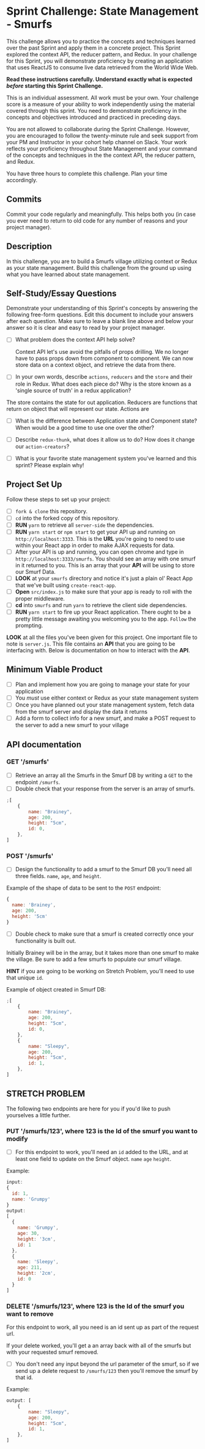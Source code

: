 # Sprint Challenge: State Management - Smurfs

This challenge allows you to practice the concepts and techniques learned over the past Sprint and apply them in a concrete project. This Sprint explored the context API, the reducer pattern, and Redux. In your challenge for this Sprint, you will demonstrate proficiency by creating an application that uses ReactJS to consume live data retrieved from the World Wide Web.

**Read these instructions carefully. Understand exactly what is expected _before_ starting this Sprint Challenge.**

This is an individual assessment. All work must be your own. Your challenge score is a measure of your ability to work independently using the material covered through this sprint. You need to demonstrate proficiency in the concepts and objectives introduced and practiced in preceding days.

You are not allowed to collaborate during the Sprint Challenge. However, you are encouraged to follow the twenty-minute rule and seek support from your PM and Instructor in your cohort help channel on Slack. Your work reflects your proficiency throughout State Management and your command of the concepts and techniques in the the context API, the reducer pattern, and Redux.

You have three hours to complete this challenge. Plan your time accordingly.

## Commits

Commit your code regularly and meaningfully. This helps both you (in case you ever need to return to old code for any number of reasons and your project manager).

## Description

In this challenge, you are to build a Smurfs village utilizing context or Redux as your state management. Build this challenge from the ground up using what you have learned about state management.

## Self-Study/Essay Questions

Demonstrate your understanding of this Sprint's concepts by answering the following free-form questions. Edit this document to include your answers after each question. Make sure to leave a blank line above and below your answer so it is clear and easy to read by your project manager.

-   [ ] What problem does the context API help solve?

    Context API let's use avoid the pitfalls of props drilling. We no longer have to pass props down from component to component. We can now store data on a context object, and retrieve the data from there.

-   [ ] In your own words, describe `actions`, `reducers` and the `store` and their role in Redux. What does each piece do? Why is the store known as a 'single source of truth' in a redux application?

The store contains the state for out application. Reducers are functions that return on object that will represent our state.
Actions are

-   [ ] What is the difference between Application state and Component state? When would be a good time to use one over the other?

-   [ ] Describe `redux-thunk`, what does it allow us to do? How does it change our `action-creators`?
-   [ ] What is your favorite state management system you've learned and this sprint? Please explain why!

## Project Set Up

Follow these steps to set up your project:

-   [ ] `fork & clone` this repository.
-   [ ] `cd` into the forked copy of this repository.
-   [ ] **RUN** `yarn` to retrieve all `server-side` the dependencies.
-   [ ] **RUN** `yarn start` or `npm start` to get your API up and running on `http://localhost:3333`. This is the **URL** you're going to need to use within your React app in order to make AJAX requests for data.
-   [ ] After your API is up and running, you can open chrome and type in `http://localhost:3333/smurfs`. You should see an array with one smurf in it returned to you. This is an array that your **API** will be using to store our Smurf Data.
-   [ ] **LOOK** at your `smurfs` directory and notice it's just a plain ol' React App that we've built using `create-react-app`.
-   [ ] **Open** `src/index.js` to make sure that your app is ready to roll with the proper middleware.
-   [ ] **cd** into `smurfs` and run `yarn` to retrieve the client side dependencies.
-   [ ] **RUN** `yarn start` to fire up your React application. There ought to be a pretty little message awaiting you welcoming you to the app. `Follow` the prompting.

**LOOK** at all the files you've been given for this project. One important file to note is `server.js`. This file contains an **API** that you are going to be interfacing with. Below is documentation on how to interact with the **API**.

## Minimum Viable Product

-   [ ] Plan and implement how you are going to manage your state for your application
-   [ ] You _must_ use either context or Redux as your state management system
-   [ ] Once you have planned out your state management system, fetch data from the smurf server and display the data it returns
-   [ ] Add a form to collect info for a new smurf, and make a POST request to the server to add a new smurf to your village

## API documentation

### GET '/smurfs'

-   [ ] Retrieve an array all the Smurfs in the Smurf DB by writing a `GET` to the endpoint `/smurfs`.
-   [ ] Double check that your response from the server is an array of smurfs.

```js
;[
    {
        name: "Brainey",
        age: 200,
        height: "5cm",
        id: 0,
    },
]
```

### POST '/smurfs'

-   [ ] Design the functionality to add a smurf to the Smurf DB you'll need all three fields. `name`, `age`, and `height`.

Example of the shape of data to be sent to the `POST` endpoint:

```js
{
  name: 'Brainey',
  age: 200,
  height: '5cm'
}
```

-   [ ] Double check to make sure that a smurf is created correctly once your functionality is built out.

Initially Brainey will be in the array, but it takes more than one smurf to make the village. Be sure to add a few smurfs to populate our smurf village.

**HINT** if you are going to be working on Stretch Problem, you'll need to use that unique `id`.

Example of object created in Smurf DB:

```js
;[
    {
        name: "Brainey",
        age: 200,
        height: "5cm",
        id: 0,
    },
    {
        name: "Sleepy",
        age: 200,
        height: "5cm",
        id: 1,
    },
]
```

## STRETCH PROBLEM

The following two endpoints are here for you if you'd like to push yourselves a little further.

### PUT '/smurfs/123', where 123 is the Id of the smurf you want to modify

-   [ ] For this endpoint to work, you'll need an `id` added to the URL, and at least one field to update on the Smurf object. `name` `age` `height`.

Example:

```js
input:
{
  id: 1,
  name: 'Grumpy'
}
output:
[
  {
    name: 'Grumpy',
    age: 30,
    height: '3cm',
    id: 1
  },
  {
    name: 'Sleepy',
    age: 211,
    height: '2cm',
    id: 0
  }
]
```

### DELETE '/smurfs/123', where 123 is the Id of the smurf you want to remove

For this endpoint to work, all you need is an id sent up as part of the request url.

If your delete worked, you'll get a an array back with all of the smurfs but with your requested smurf removed.

-   [ ] You don't need any input beyond the url parameter of the smurf, so if we send up a delete request to `/smurfs/123` then you'll remove the smurf by that id.

Example:

```js
output: [
    {
        name: "Sleepy",
        age: 200,
        height: "5cm",
        id: 1,
    },
]
```

